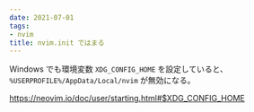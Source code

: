 ```yaml
---
date: 2021-07-01
tags:
- nvim
title: nvim.init ではまる
---
```


Windows でも環境変数 `XDG_CONFIG_HOME` を設定していると、 `%USERPROFILE%/AppData/Local/nvim` が無効になる。

https://neovim.io/doc/user/starting.html#$XDG_CONFIG_HOME
